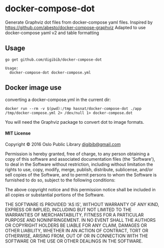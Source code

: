 # docker-compose-dot

Generate Graphviz dot files from docker-compose yaml files.
Inspired by https://github.com/abesto/docker-compose-graphviz
Adapted to use docker-compose yaml v2 and table formatting

## Usage

```
go get github.com/digibib/docker-compose-dot
```

```
Usage:
  docker-compose-dot docker-compose.yml
```

## Docker image use

converting a docker-compose.yml in the current dir:

```
docker run --rm -v $(pwd):/tmp hasnat/docker-compose-dot ./app /tmp/docker-compose.yml 2> /dev/null 1> docker-compose.dot
```

You will need the Graphviz package to convert dot to image formats.

#### MIT License

Copyright © 2016 Oslo Public Library <digibib@gmail.com>

Permission is hereby granted, free of charge, to any person obtaining
a copy of this software and associated documentation files (the
'Software'), to deal in the Software without restriction, including
without limitation the rights to use, copy, modify, merge, publish,
distribute, sublicense, and/or sell copies of the Software, and to
permit persons to whom the Software is furnished to do so, subject to
the following conditions:

The above copyright notice and this permission notice shall be
included in all copies or substantial portions of the Software.

THE SOFTWARE IS PROVIDED 'AS IS', WITHOUT WARRANTY OF ANY KIND,
EXPRESS OR IMPLIED, INCLUDING BUT NOT LIMITED TO THE WARRANTIES OF
MERCHANTABILITY, FITNESS FOR A PARTICULAR PURPOSE AND NONINFRINGEMENT.
IN NO EVENT SHALL THE AUTHORS OR COPYRIGHT HOLDERS BE LIABLE FOR ANY
CLAIM, DAMAGES OR OTHER LIABILITY, WHETHER IN AN ACTION OF CONTRACT,
TORT OR OTHERWISE, ARISING FROM, OUT OF OR IN CONNECTION WITH THE
SOFTWARE OR THE USE OR OTHER DEALINGS IN THE SOFTWARE.
